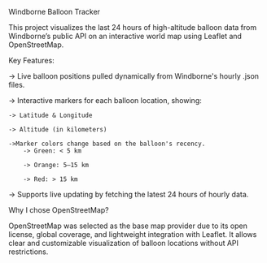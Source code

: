 Windborne Balloon Tracker

This project visualizes the last 24 hours of high-altitude balloon data from Windborne’s public API on an interactive world map using Leaflet and OpenStreetMap.

Key Features:

-> Live balloon positions pulled dynamically from Windborne's hourly .json files.

-> Interactive markers for each balloon location, showing:

    -> Latitude & Longitude

    -> Altitude (in kilometers)

    ->Marker colors change based on the balloon's recency.
        -> Green: < 5 km

        -> Orange: 5–15 km

        -> Red: > 15 km

-> Supports live updating by fetching the latest 24 hours of hourly data.

Why I chose OpenStreetMap?

OpenStreetMap was selected as the base map provider due to its open license, global coverage, and lightweight integration with Leaflet. It allows clear and customizable visualization of balloon locations without API restrictions.
